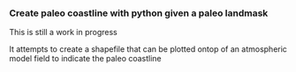 ### Create paleo coastline with python given a paleo landmask

This is still a work in progress

It attempts to create a shapefile that can be plotted ontop of an atmospheric model field to indicate the paleo coastline



